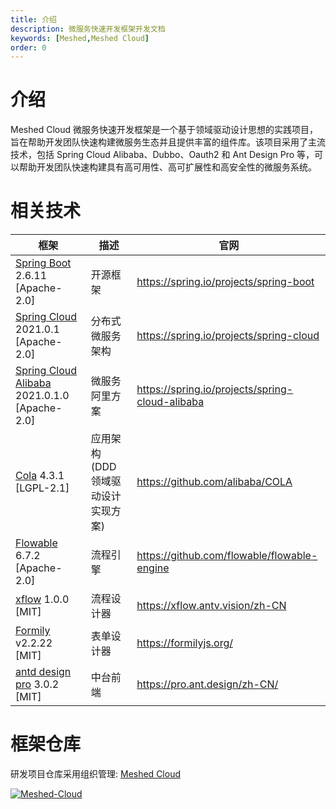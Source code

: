 ```yaml
---
title: 介绍
description: 微服务快速开发框架开发文档
keywords: [Meshed,Meshed Cloud]
order: 0
---
```

# 介绍
Meshed Cloud 微服务快速开发框架是一个基于领域驱动设计思想的实践项目，旨在帮助开发团队快速构建微服务生态并且提供丰富的组件库。该项目采用了主流技术，包括 Spring Cloud Alibaba、Dubbo、Oauth2 和 Ant Design Pro 等，可以帮助开发团队快速构建具有高可用性、高可扩展性和高安全性的微服务系统。

# 相关技术


| 框架                                                                                              | 描述                    | 官网                                              |
|-------------------------------------------------------------------------------------------------|-----------------------|-------------------------------------------------|
| [Spring Boot](https://spring.io/projects/spring-boot) 2.6.11 [Apache-2.0]                       | 开源框架                  | https://spring.io/projects/spring-boot          |
| [Spring Cloud](https://spring.io/projects/spring-cloud) 2021.0.1 [Apache-2.0]                   | 分布式微服务架构              | https://spring.io/projects/spring-cloud         |
| [Spring Cloud Alibaba](https://spring.io/projects/spring-cloud-alibaba) 2021.0.1.0 [Apache-2.0] | 微服务阿里方案               | https://spring.io/projects/spring-cloud-alibaba |
| [Cola](https://github.com/alibaba/COLA) 4.3.1 [LGPL-2.1]                                        | 应用架构 (DDD 领域驱动设计实现方案) | https://github.com/alibaba/COLA                 |
| [Flowable](https://github.com/flowable/flowable-engine) 6.7.2 [Apache-2.0]                      | 流程引擎                  | https://github.com/flowable/flowable-engine     |
| [xflow](https://github.com/antvis/xflow/) 1.0.0 [MIT]                                           | 流程设计器                 | https://xflow.antv.vision/zh-CN                 |
| [Formily](https://formilyjs.org/) v2.2.22 [MIT]                                                 | 表单设计器                 | https://formilyjs.org/                          |
| [antd design pro](https://pro.ant.design/zh-CN/) 3.0.2 [MIT]                                    | 中台前端                  | https://pro.ant.design/zh-CN/                   |

# 框架仓库

研发项目仓库采用组织管理: [Meshed Cloud](https://github.com/meshed-cloud)

[![Meshed-Cloud](https://github-readme-stats.vercel.app/api/pin/?username=meshed-cloud&repo=meshed-cloud)](https://github.com/meshed-cloud)


